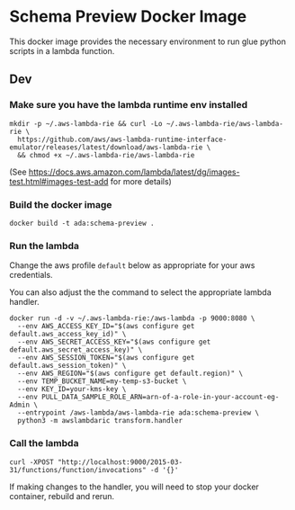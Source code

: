 # Schema Preview Docker Image

This docker image provides the necessary environment to run glue python scripts in a lambda function.

## Dev

### Make sure you have the lambda runtime env installed

```
mkdir -p ~/.aws-lambda-rie && curl -Lo ~/.aws-lambda-rie/aws-lambda-rie \
  https://github.com/aws/aws-lambda-runtime-interface-emulator/releases/latest/download/aws-lambda-rie \
  && chmod +x ~/.aws-lambda-rie/aws-lambda-rie
```

(See https://docs.aws.amazon.com/lambda/latest/dg/images-test.html#images-test-add for more details)

### Build the docker image

```
docker build -t ada:schema-preview .
```

### Run the lambda

Change the aws profile `default` below as appropriate for your aws credentials.

You can also adjust the the command to select the appropriate lambda handler.

```
docker run -d -v ~/.aws-lambda-rie:/aws-lambda -p 9000:8080 \
  --env AWS_ACCESS_KEY_ID="$(aws configure get default.aws_access_key_id)" \
  --env AWS_SECRET_ACCESS_KEY="$(aws configure get default.aws_secret_access_key)" \
  --env AWS_SESSION_TOKEN="$(aws configure get default.aws_session_token)" \
  --env AWS_REGION="$(aws configure get default.region)" \
  --env TEMP_BUCKET_NAME=my-temp-s3-bucket \
  --env KEY_ID=your-kms-key \
  --env PULL_DATA_SAMPLE_ROLE_ARN=arn-of-a-role-in-your-account-eg-Admin \
  --entrypoint /aws-lambda/aws-lambda-rie ada:schema-preview \
  python3 -m awslambdaric transform.handler
```

### Call the lambda

```
curl -XPOST "http://localhost:9000/2015-03-31/functions/function/invocations" -d '{}'
```

If making changes to the handler, you will need to stop your docker container, rebuild and rerun.
